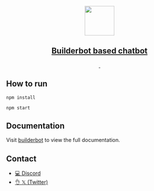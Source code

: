 <p align="center">
  <a href="https://builderbot.vercel.app/">
    <picture>
      <img src="https://builderbot.vercel.app/assets/thumbnail-vector.png" height="80">
    </picture>
    <h2 align="center">Builderbot based chatbot</h2>
  </a>
</p>


<p align="center">
  <a aria-label="NPM version" href="https://www.npmjs.com/package/@builderbot/bot">
    <img alt="" src="https://img.shields.io/npm/v/@builderbot/bot?color=%2300c200&label=%40bot-whatsapp">
  </a>
  <a aria-label="Join the community on GitHub" href="https://link.codigoencasa.com/DISCORD">
    <img alt="" src="https://img.shields.io/discord/915193197645402142?logo=discord">
  </a>
</p>



## How to run

```
npm install
```
```
npm start
```

## Documentation

Visit [builderbot](https://builderbot.vercel.app/) to view the full documentation.




## Contact 
- [💻 Discord](https://link.codigoencasa.com/DISCORD)
- [👌 𝕏 (Twitter)](https://twitter.com/leifermendez)